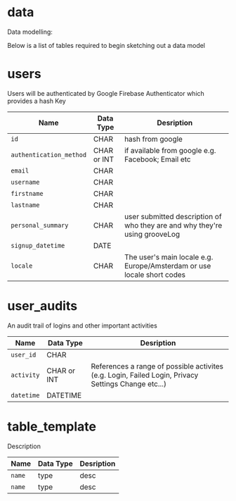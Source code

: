 # data
Data modelling:

Below is a list of tables required to begin sketching out a data model

# users
Users will be authenticated by Google Firebase Authenticator which provides a hash Key

| Name | Data Type | Desription |
| ------------- | ------------- | ---------- |
| `id` | CHAR | hash from google |
| `authentication_method` | CHAR or INT  | if available from google e.g. Facebook; Email etc |
| `email` | CHAR  |      |
| `username` | CHAR  |      |
| `firstname` | CHAR  |      |
| `lastname` | CHAR  |      |
| `personal_summary` | CHAR  | user submitted description of who they are and why they're using grooveLog |
| `signup_datetime` | DATE |     | 
| `locale` | CHAR | The user's main locale e.g. Europe/Amsterdam or use locale short codes | 



# user_audits
An audit trail of logins and other important activities

| Name | Data Type | Desription |
| ------------- | ------------- | ---------- |
| `user_id` | CHAR  |       |
| `activity` | CHAR or INT | References a range of possible activites (e.g. Login, Failed Login, Privacy Settings Change etc...) |
| `datetime` | DATETIME |       |


# table_template
Description

| Name | Data Type | Desription |
| ------------- | ------------- | ---------- |
| `name` | type  | desc |
| `name` | type  | desc |


